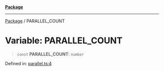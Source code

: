 [**Package**](../README.md)

***

[Package](../globals.md) / PARALLEL\_COUNT

# Variable: PARALLEL\_COUNT

> `const` **PARALLEL\_COUNT**: `number`

Defined in: [parallel.ts:4](https://github.com/AlexXanderGrib/proxy-master/blob/d9889b922817ac03c7a235b832a590a4ef34fb55/src/parallel.ts#L4)
